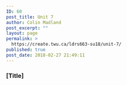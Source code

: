 ```yaml
---
ID: 60
post_title: Unit 7
author: Colin Madland
post_excerpt: ""
layout: page
permalink: >
  https://create.twu.ca/ldrs663-su18/unit-7/
published: true
post_date: 2018-02-27 21:49:11
---
```

### [Title]